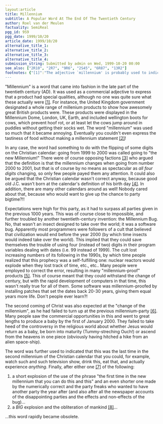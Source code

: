 ```yaml
---
layout:article
title: Millennium
subtitle: A Popular Word At The End Of The Twentieth Century
author: Roel van der Meulen
factuality: SemiReal
pgg_id: 9S9
pgg_date: 1999/10/20
article_date: 1999/10/20
alternative_title_1: 
alternative_title_2: 
alternative_title_3: 
alternative_title_4: 
submission_string: Submitted by admin on Wed, 1999-10-20 00:00
see_also: ["2R10", "2R7", "9R6", "2S45", "6R87", "13R2"]
footnotes: {"[1]":"The adjective `millennium' is probably used to indicate that it is the last of its kind in this millennium, and, as things are expected to improve over time, the best. For example \"This millennium car is much better than one made in 1369 AD.\"","[2]":"In Roman numerals 2000 is \"MM\".","[3]":"For any idea there are always opponents.","[4]":"Christ wasn't born on 1 AD, and probably not even at Christmas. BTW There was no 0 AD -- the number probably hadn't even been invented yet.","[5]":"At least PGG was millennium-proof!","[6]":"Religious idols are notoriously late for their own birthday parties. They really don't want the most minute chance to exist to win the wooden spoon (see corresponding article) with the exception of St. Nicholas.","[7]":"In an attempt to market this article in as many realities as possible.","[8]":"Note to the author: remember to rewrite this entry in the new millennium, if you can [9].","[9]":"Otherwise I ask you, newly evolved insects, to please do it for me."}
---
```

<div>
<p>"Millennium" is a word that came into fashion in the late part of the twentieth century (AD). It was used as a commercial adjective to express that a product had special qualities, although no one was quite sure what these actually were <a href="#footnotes.1" class="footnote-link">[1]</a>. For instance, the United Kingdom government designated a whole range of millenium products to show how awesomely great British products were. These products were displayed in the Millennium Dome, London, UK, Earth, and included wellington boots for cows, which prevent hoof rot, or at least let the cows jump around in puddles without getting their socks wet. The word "millennium" was used so much that it became annoying. Eventually you couldn't even express the tastiness of food without making a millennium statement <a href="#footnotes.2" class="footnote-link">[2]</a>!</p>
<p>In any case, the word had something to do with the flipping of some digits on the Christian calendar: going from 1999 to 2000 was called going to "the new Millennium!" There were of course opposing factions <a href="#footnotes.3" class="footnote-link">[3]</a> who argued that the definition is that the millennium changes when going from number 2000 to 2001, but that is of course by no means as spectacular as <em>all four digits</em> changing, so only few people payed them any attention. It could also be argued that the Christian calendar wasn't correct anyway, because good old J.C. wasn't born at the calendar's definition of his birth day <a href="#footnotes.4" class="footnote-link">[4]</a>. In addition, there are many other calendars around as well! Nobody cared about that, because who would want to give up the chance to party bigtime?!!</p>
<p>Expectations were high for this party, as it had to surpass all parties given in the previous 1000 years. This was of course close to impossible, and further troubled by another twentieth-century invention: the Millennium Bug. No, that wasn't an insect designed to take over the world; it was a software bug. Apparently most programmers were followers of a cult that believed that civilization would end before the year 2000 (by which time insects would indeed take over the world). This implied that they could save themselves the trouble of using four (instead of two) digits in their program variables dealing with dates (i.e. 99 instead of 1999). The cult lost increasing numbers of its following in the 1990s, by which time people realized that this prophecy was a self-fulfilling one: nuclear reactors would explode when they lost track of time, etc., etc.. Many people were employed to correct the error, resulting in many "millennium-proof" products <a href="#footnotes.5" class="footnote-link">[5]</a>. This of course meant that they could withstand the change of century, but with the rapid development of computers in that time, this wasn't really true for all of them. Some software was millennium-proofed by installing patches that set the dates back 20-30 years, giving them equal years more life. Don't people ever learn?!</p>
<p>The second coming of Christ was also expected at the "change of the millennium", as he had failed to turn up at the previous millennium-party <a href="#footnotes.6" class="footnote-link">[6]</a>. Many people saw the commercial opportunities in this and went to great lengths to produce a baby by the first of January 2000. They failed to take heed of the controversy in the religious world about whether Jesus would return as a baby, be born into maturity (Tummy-streching Ouch!) or ascend from the heavens in one piece (obviously having hitched a hike from an alien space-ship).</p>
<p>The word was further used to indicated that this was the last time in the second millennium of the Christian calendar that you could, for example, watch such and such television show, drink this, eat that, and actually experience <em>anything</em>. Finally, after either one <a href="#footnotes.7" class="footnote-link">[7]</a> of the following:</p>
<ol>
<li value="1">a short explosion of the use of the phrase "the first time in the new millennium that you can do this and this" and an even shorter one made by the numerically correct and the party freaks who wanted to have another party the year after (and also after all the newspaper accounts of the disappointing parties and the effects and non-effects of the bug)...</li>
<li value="2">a <em>BIG</em> explosion and the obliteration of mankind <a href="#footnotes.8" class="footnote-link">[8]</a>...</li>
</ol>
<p>...this word rapidly became obsolete.</p>
</div>
